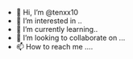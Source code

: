 - 👋 Hi, I’m @tenxx10
- 👀 I’m interested in ..
- 🌱 I’m currently learning..
- 💞️ I’m looking to collaborate on ...
- 📫 How to reach me ....
